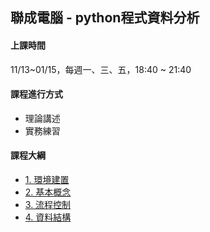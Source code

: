 ## 聯成電腦 - python程式資料分析

#### 上課時間

11/13~01/15，每週一、三、五，18:40 ~ 21:40

#### 課程進行方式

- 理論講述
- 實務練習

#### 課程大綱
- [1. 環境建置](http://mirdex.github.io/PythonBasic_20231113/1.%20environment.slides.html)
- [2. 基本概念](http://mirdex.github.io/PythonBasic_20231113/2.%20basic%20concept.slides.html)
- [3. 流程控制](http://mirdex.github.io/PythonBasic_20231113/3.%20流程控制(Q).slides.html)
- [4. 資料結構](http://mirdex.github.io/PythonBasic_20231113/4.%20資料結構_Q.slides.html)
